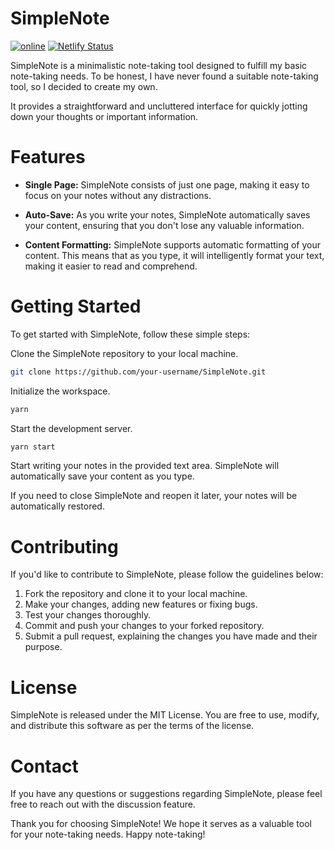 # SimpleNote

[![online](https://img.shields.io/badge/Online-75e3e2?label=PWA)](https://notes.m-b.science) [![Netlify Status](https://api.netlify.com/api/v1/badges/555184fb-b165-4a45-a25b-5e9b402cfb90/deploy-status)](https://app.netlify.com/sites/dainty-cobbler-d37309/deploys)

SimpleNote is a minimalistic note-taking tool designed to fulfill my basic note-taking needs. To be honest, I have never found a suitable note-taking tool, so I decided to create my own.

It provides a straightforward and uncluttered interface for quickly jotting down your thoughts or important information.

# Features

* **Single Page:** SimpleNote consists of just one page, making it easy to focus on your notes without any distractions.

* **Auto-Save:** As you write your notes, SimpleNote automatically saves your content, ensuring that you don't lose any valuable information.

* **Content Formatting:** SimpleNote supports automatic formatting of your content. This means that as you type, it will intelligently format your text, making it easier to read and comprehend.

# Getting Started

To get started with SimpleNote, follow these simple steps:

Clone the SimpleNote repository to your local machine.

```bash
git clone https://github.com/your-username/SimpleNote.git
```

Initialize the workspace.

```bash
yarn
```

Start the development server.

```bash
yarn start
```

Start writing your notes in the provided text area. SimpleNote will automatically save your content as you type.

If you need to close SimpleNote and reopen it later, your notes will be automatically restored.

# Contributing

If you'd like to contribute to SimpleNote, please follow the guidelines below:

1. Fork the repository and clone it to your local machine.
2. Make your changes, adding new features or fixing bugs.
3. Test your changes thoroughly.
4. Commit and push your changes to your forked repository.
5. Submit a pull request, explaining the changes you have made and their purpose.

# License

SimpleNote is released under the MIT License. You are free to use, modify, and distribute this software as per the terms of the license.

# Contact

If you have any questions or suggestions regarding SimpleNote, please feel free to reach out with the discussion feature.

Thank you for choosing SimpleNote! We hope it serves as a valuable tool for your note-taking needs. Happy note-taking!